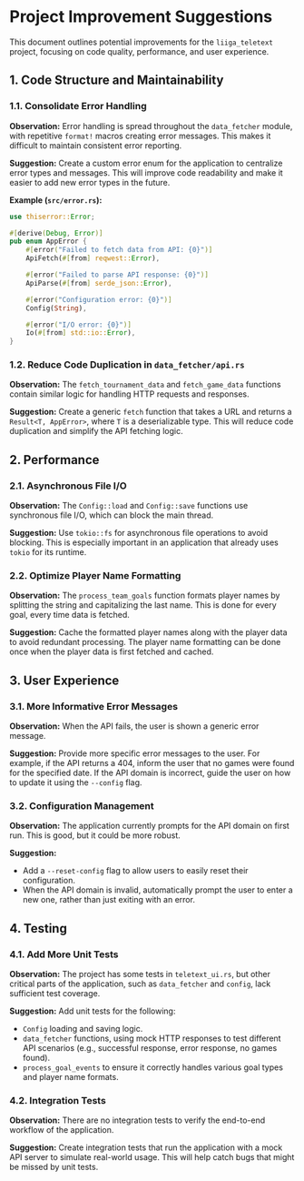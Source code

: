 
# Project Improvement Suggestions

This document outlines potential improvements for the `liiga_teletext` project, focusing on code quality, performance, and user experience.

## 1. Code Structure and Maintainability

### 1.1. Consolidate Error Handling

**Observation:** Error handling is spread throughout the `data_fetcher` module, with repetitive `format!` macros creating error messages. This makes it difficult to maintain consistent error reporting.

**Suggestion:** Create a custom error enum for the application to centralize error types and messages. This will improve code readability and make it easier to add new error types in the future.

**Example (`src/error.rs`):**
```rust
use thiserror::Error;

#[derive(Debug, Error)]
pub enum AppError {
    #[error("Failed to fetch data from API: {0}")]
    ApiFetch(#[from] reqwest::Error),

    #[error("Failed to parse API response: {0}")]
    ApiParse(#[from] serde_json::Error),

    #[error("Configuration error: {0}")]
    Config(String),

    #[error("I/O error: {0}")]
    Io(#[from] std::io::Error),
}
```

### 1.2. Reduce Code Duplication in `data_fetcher/api.rs`

**Observation:** The `fetch_tournament_data` and `fetch_game_data` functions contain similar logic for handling HTTP requests and responses.

**Suggestion:** Create a generic `fetch` function that takes a URL and returns a `Result<T, AppError>`, where `T` is a deserializable type. This will reduce code duplication and simplify the API fetching logic.

## 2. Performance

### 2.1. Asynchronous File I/O

**Observation:** The `Config::load` and `Config::save` functions use synchronous file I/O, which can block the main thread.

**Suggestion:** Use `tokio::fs` for asynchronous file operations to avoid blocking. This is especially important in an application that already uses `tokio` for its runtime.

### 2.2. Optimize Player Name Formatting

**Observation:** The `process_team_goals` function formats player names by splitting the string and capitalizing the last name. This is done for every goal, every time data is fetched.

**Suggestion:** Cache the formatted player names along with the player data to avoid redundant processing. The player name formatting can be done once when the player data is first fetched and cached.

## 3. User Experience

### 3.1. More Informative Error Messages

**Observation:** When the API fails, the user is shown a generic error message.

**Suggestion:** Provide more specific error messages to the user. For example, if the API returns a 404, inform the user that no games were found for the specified date. If the API domain is incorrect, guide the user on how to update it using the `--config` flag.

### 3.2. Configuration Management

**Observation:** The application currently prompts for the API domain on first run. This is good, but it could be more robust.

**Suggestion:**
-   Add a `--reset-config` flag to allow users to easily reset their configuration.
-   When the API domain is invalid, automatically prompt the user to enter a new one, rather than just exiting with an error.

## 4. Testing

### 4.1. Add More Unit Tests

**Observation:** The project has some tests in `teletext_ui.rs`, but other critical parts of the application, such as `data_fetcher` and `config`, lack sufficient test coverage.

**Suggestion:** Add unit tests for the following:
-   `Config` loading and saving logic.
-   `data_fetcher` functions, using mock HTTP responses to test different API scenarios (e.g., successful response, error response, no games found).
-   `process_goal_events` to ensure it correctly handles various goal types and player name formats.

### 4.2. Integration Tests

**Observation:** There are no integration tests to verify the end-to-end workflow of the application.

**Suggestion:** Create integration tests that run the application with a mock API server to simulate real-world usage. This will help catch bugs that might be missed by unit tests.
